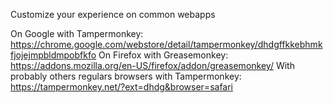 Customize your experience on common webapps

On Google with Tampermonkey: https://chrome.google.com/webstore/detail/tampermonkey/dhdgffkkebhmkfjojejmpbldmpobfkfo
On Firefox with Greasemonkey: https://addons.mozilla.org/en-US/firefox/addon/greasemonkey/
With probably others regulars browsers with Tampermonkey: https://tampermonkey.net/?ext=dhdg&browser=safari